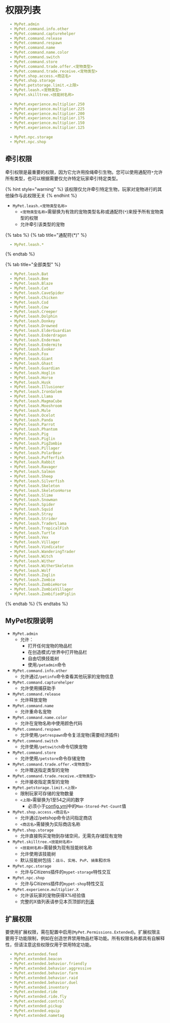 # 权限列表

```yaml
  - MyPet.admin
  - MyPet.command.info.other
  - MyPet.command.capturehelper
  - MyPet.command.release
  - MyPet.command.respawn
  - MyPet.command.name
  - MyPet.command.name.color
  - MyPet.command.switch
  - MyPet.command.store
  - MyPet.command.trade.offer.<宠物类型>
  - MyPet.command.trade.receive.<宠物类型>
  - MyPet.shop.access.<商店名>
  - MyPet.shop.storage
  - MyPet.petstorage.limit.<上限>
  - MyPet.leash.<宠物类型>
  - MyPet.skilltree.<技能树名称>
  
  - MyPet.experience.multiplier.250
  - MyPet.experience.multiplier.225
  - MyPet.experience.multiplier.200
  - MyPet.experience.multiplier.175
  - MyPet.experience.multiplier.150
  - MyPet.experience.multiplier.125
  
  - MyPet.npc.storage
  - MyPet.npc.shop
```

## 牵引权限

牵引权限是最重要的权限，因为它允许用拴绳牵引生物。您可以使用通配符`*`允许所有类型，也可以根据需要仅允许特定玩家牵引特定类型。

{% hint style="warning" %}
该权限仅允许牵引特定生物，玩家对宠物进行的其他操作与此权限无关
{% endhint %}

* `MyPet.leash.<宠物类型名称>`
  * `<宠物类型名称>`需替换为有效的宠物类型名称或通配符(`*`)来授予所有宠物类型的权限
  * 允许牵引该类型的宠物

{% tabs %}
{% tab title="通配符(*)" %}
```yaml
  - MyPet.leash.*
```
{% endtab %}

{% tab title="全部类型" %}
```yaml
  - MyPet.leash.Bat
  - MyPet.leash.Bee
  - MyPet.leash.Blaze
  - MyPet.leash.Cat
  - MyPet.leash.CaveSpider
  - MyPet.leash.Chicken
  - MyPet.leash.Cod
  - MyPet.leash.Cow
  - MyPet.leash.Creeper
  - MyPet.leash.Dolphin
  - MyPet.leash.Donkey
  - MyPet.leash.Drowned
  - MyPet.leash.ElderGuardian
  - MyPet.leash.Enderdragon
  - MyPet.leash.Enderman
  - MyPet.leash.Endermite
  - MyPet.leash.Evoker
  - MyPet.leash.Fox
  - MyPet.leash.Giant
  - MyPet.leash.Ghast
  - MyPet.leash.Guardian
  - MyPet.leash.Hoglin
  - MyPet.leash.Horse
  - MyPet.leash.Husk
  - MyPet.leash.Illusioner
  - MyPet.leash.IronGolem
  - MyPet.leash.Llama
  - MyPet.leash.MagmaCube
  - MyPet.leash.Mooshroom
  - MyPet.leash.Mule
  - MyPet.leash.Ocelot
  - MyPet.leash.Panda
  - MyPet.leash.Parrot
  - MyPet.leash.Phantom
  - MyPet.leash.Pig
  - MyPet.leash.Piglin
  - MyPet.leash.PigZombie
  - MyPet.leash.Pillager
  - MyPet.leash.PolarBear
  - MyPet.leash.Pufferfish
  - MyPet.leash.Rabbit
  - MyPet.leash.Ravager
  - MyPet.leash.Salmon
  - MyPet.leash.Sheep
  - MyPet.leash.Silverfish
  - MyPet.leash.Skeleton
  - MyPet.leash.SkeletonHorse
  - MyPet.leash.Slime
  - MyPet.leash.Snowman
  - MyPet.leash.Spider
  - MyPet.leash.Squid
  - MyPet.leash.Stray
  - MyPet.leash.Strider
  - MyPet.leash.TraderLlama
  - MyPet.leash.TropicalFish
  - MyPet.leash.Turtle
  - MyPet.leash.Vex
  - MyPet.leash.Villager
  - MyPet.leash.Vindicator
  - MyPet.leash.WanderingTrader
  - MyPet.leash.Witch
  - MyPet.leash.Wither
  - MyPet.leash.WitherSkeleton
  - MyPet.leash.Wolf
  - MyPet.leash.Zoglin
  - MyPet.leash.Zombie
  - MyPet.leash.ZombieHorse
  - MyPet.leash.ZombieVillager
  - MyPet.leash.ZombifiedPiglin
```
{% endtab %}
{% endtabs %}

## MyPet权限说明

* `MyPet.admin`
  * 允许：
    * 打开任何宠物的物品栏
    * 在创造模式/世界中打开物品栏
    * 自由切换技能树
    * 使用`/petadmin`命令
* `MyPet.command.info.other`
  * 允许通过`/petinfo`命令查看其他玩家的宠物信息
* `MyPet.command.capturehelper`
  * 允许使用捕获助手
* `MyPet.command.release`
  * 允许释放宠物
* `MyPet.command.name`
  * 允许重命名宠物
* `MyPet.command.name.color`
  * 允许在宠物名称中使用颜色代码
* `MyPet.command.respawn`
  * 允许使用`/petrespawn`命令复活宠物(需要经济插件)
* `MyPet.command.switch`
  * 允许使用`/petswitch`命令切换宠物
* `MyPet.command.store`
  * 允许使用`/petstore`命令存储宠物
* `MyPet.command.trade.offer.<宠物类型>`
  * 允许赠送指定类型的宠物
* `MyPet.command.trade.receive.<宠物类型>`
  * 允许接收指定类型的宠物
* `MyPet.petstorage.limit.<上限>`
  * 限制玩家可存储的宠物数量
  * `<上限>`需替换为1至54之间的数字
    * 必须小于[config.yml](https://wiki.mypet-plugin.de/setup/configurations/config.yml)中的`Max-Stored-Pet-Count`值
* `MyPet.shop.access.<商店名>`
  * 允许通过/petshop命令访问指定商店
  * `<商店名>`需替换为实际商店名称
* `MyPet.shop.storage`
  * 允许直接购买宠物到存储空间，无需先存储现有宠物
* `MyPet.skilltree.<技能树名称>`
  * `<技能树名称>`需替换为现有技能树名称
  * 允许使用该技能树
  * 默认技能树包括：`战斗`、`实用`、`PvP`、`骑乘`和`农场`
* `MyPet.npc.storage`
  * 允许与Citizens插件的`mypet-storage`特性交互
* `MyPet.npc.shop`
  * 允许与Citizens插件的`mypet-shop`特性交互
* `MyPet.experience.multiplier.X`
  * 允许该玩家的宠物获得X%经验值
  * 完整的X值列表请参见本页顶部的[列表](permissions.md)

## 扩展权限

要使用扩展权限，需在配置中启用(`MyPet.Permissions.Extended`)。扩展权限主要用于功能限制，例如在创造世界禁用物品栏等功能。所有权限名称都具有自解释性，但请注意这些权限仅用于禁用特定功能。

```yaml
  - MyPet.extended.feed
  - MyPet.extended.beacon
  - MyPet.extended.behavior.friendly
  - MyPet.extended.behavior.aggressive
  - MyPet.extended.behavior.farm
  - MyPet.extended.behavior.raid
  - MyPet.extended.behavior.duel
  - MyPet.extended.inventory
  - MyPet.extended.ride
  - MyPet.extended.ride.fly
  - MyPet.extended.control
  - MyPet.extended.pickup
  - MyPet.extended.equip
  - MyPet.extended.nametag
```
